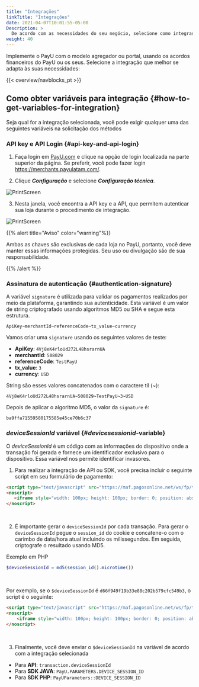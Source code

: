 ```yaml
---
title: "Integrações"
linkTitle: "Integrações"
date: 2021-04-07T10:01:55-05:00
Description: >
  De acordo com as necessidades do seu negócio, selecione como integrar sua loja com os serviços e ferramentas PayU.
weight: 40
---
```


Implemente o PayU com o modelo agregador ou portal, usando os acordos financeiros do PayU ou os seus. Selecione a integração que melhor se adapta às suas necessidades:

{{< overview/navblocks_pt >}}

## Como obter variáveis para integração {#how-to-get-variables-for-integration}
Seja qual for a integração selecionada, você pode exigir qualquer uma das seguintes variáveis na solicitação dos métodos

### API key e API Login {#api-key-and-api-login}
1. Faça login em [PayU.com](payu.com) e clique na opção de login localizada na parte superior da página. Se preferir, você pode fazer login https://merchants.payulatam.com/.

2. Clique _**Configuração**_ e selecione _**Configuração técnica**_.

![PrintScreen](/assets/IntegrationVariables_01_pt.png)

3. Nesta janela, você encontra a API key e a API, que permitem autenticar sua loja durante o procedimento de integração.

![PrintScreen](/assets/IntegrationVariables_02_pt.png)

{{% alert title="Aviso" color="warning"%}}

Ambas as chaves são exclusivas de cada loja no PayU, portanto, você deve manter essas informações protegidas. Seu uso ou divulgação são de sua responsabilidade.

{{% /alert %}}  

### Assinatura de autenticação {#authentication-signature}
A variável `signature` é utilizada para validar os pagamentos realizados por meio da plataforma, garantindo sua autenticidade. Esta variável é um valor de string criptografado usando algoritmos MD5 ou SHA e segue esta estrutura.

```
ApiKey~merchantId~referenceCode~tx_value~currency
```

Vamos criar uma `signature` usando os seguintes valores de teste:

* **ApiKey**: `4Vj8eK4rloUd272L48hsrarnUA`
* **merchantId**: `508029`
* **referenceCode**: `TestPayU`
* **tx_value**: `3`
* **currency**: `USD`

String são esses valores concatenados com o caractere til (~):

```
4Vj8eK4rloUd272L48hsrarnUA~508029~TestPayU~3~USD
```

Depois de aplicar o algoritmo MD5, o valor da `signature` é:

```
ba9ffa71559580175585e45ce70b6c37
```

### _deviceSessionId_ variável {#_devicesessionid_-variable}
O _deviceSessionId_ é um código com as informações do dispositivo onde a transação foi gerada e fornece um identificador exclusivo para o dispositivo. Essa variável nos permite identificar invasores.

1. Para realizar a integração de API ou SDK, você precisa incluir o seguinte script em seu formulário de pagamento:

```` HTML
<script type="text/javascript" src="https://maf.pagosonline.net/ws/fp/tags.js?id=${deviceSessionId}80200"></script>
<noscript>
   <iframe style="width: 100px; height: 100px; border: 0; position: absolute; top: -5000px;" src="https://maf.pagosonline.net/ws/fp/tags.js?id=${deviceSessionId}80200"></iframe>
</noscript>
````
<br>

2. É importante gerar o `deviceSessionId` por cada transação. Para gerar o `deviceSessionId` pegue o `session_id` do cookie e concatene-o com o carimbo de data/hora atual incluindo os milissegundos. Em seguida, criptografe o resultado usando MD5.

Exemplo em PHP

```` PHP
$deviceSessionId = md5(session_id().microtime())
````
<br>

Por exemplo, se o `$deviceSessionId` é `d66f949f19b33e88c202b579cfc549b3`, o script é o seguinte:

```` HTML
<script type="text/javascript" src="https://maf.pagosonline.net/ws/fp/tags.js?id=d66f949f19b33e88c202b579cfc549b380200"></script>
<noscript>
	<iframe style="width: 100px; height: 100px; border: 0; position: absolute; top: -5000px;" src="https://maf.pagosonline.net/ws/fp/tags.js?id=d66f949f19b33e88c202b579cfc549b380200"></iframe>
</noscript>
````
<br>

3. Finalmente, você deve enviar o `$deviceSessionId` na variável de acordo com a integração selecionada

* Para **API**: `transaction.deviceSessionId`
* Para **SDK JAVA**: `PayU.PARAMETERS.DEVICE_SESSION_ID`
* Para **SDK PHP**: `PayUParameters::DEVICE_SESSION_ID`
